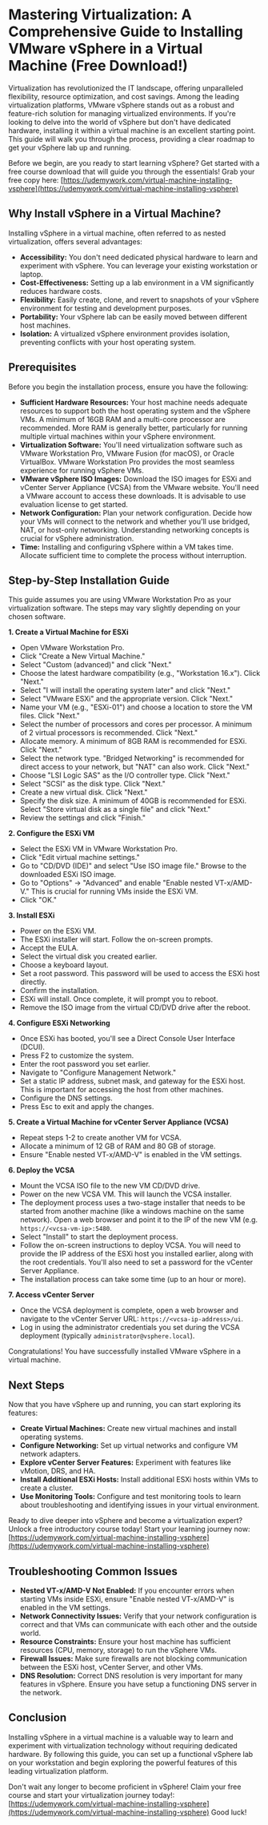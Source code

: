# Mastering Virtualization: A Comprehensive Guide to Installing VMware vSphere in a Virtual Machine (Free Download!)

Virtualization has revolutionized the IT landscape, offering unparalleled flexibility, resource optimization, and cost savings. Among the leading virtualization platforms, VMware vSphere stands out as a robust and feature-rich solution for managing virtualized environments. If you're looking to delve into the world of vSphere but don't have dedicated hardware, installing it within a virtual machine is an excellent starting point. This guide will walk you through the process, providing a clear roadmap to get your vSphere lab up and running.

Before we begin, are you ready to start learning vSphere? Get started with a free course download that will guide you through the essentials! Grab your free copy here: [https://udemywork.com/virtual-machine-installing-vsphere](https://udemywork.com/virtual-machine-installing-vsphere)

## Why Install vSphere in a Virtual Machine?

Installing vSphere in a virtual machine, often referred to as nested virtualization, offers several advantages:

*   **Accessibility:** You don't need dedicated physical hardware to learn and experiment with vSphere. You can leverage your existing workstation or laptop.
*   **Cost-Effectiveness:**  Setting up a lab environment in a VM significantly reduces hardware costs.
*   **Flexibility:**  Easily create, clone, and revert to snapshots of your vSphere environment for testing and development purposes.
*   **Portability:** Your vSphere lab can be easily moved between different host machines.
*   **Isolation:**  A virtualized vSphere environment provides isolation, preventing conflicts with your host operating system.

## Prerequisites

Before you begin the installation process, ensure you have the following:

*   **Sufficient Hardware Resources:** Your host machine needs adequate resources to support both the host operating system and the vSphere VMs.  A minimum of 16GB RAM and a multi-core processor are recommended.  More RAM is generally better, particularly for running multiple virtual machines within your vSphere environment.
*   **Virtualization Software:** You'll need virtualization software such as VMware Workstation Pro, VMware Fusion (for macOS), or Oracle VirtualBox. VMware Workstation Pro provides the most seamless experience for running vSphere VMs.
*   **VMware vSphere ISO Images:** Download the ISO images for ESXi and vCenter Server Appliance (VCSA) from the VMware website. You'll need a VMware account to access these downloads. It is advisable to use evaluation license to get started.
*   **Network Configuration:** Plan your network configuration. Decide how your VMs will connect to the network and whether you'll use bridged, NAT, or host-only networking.  Understanding networking concepts is crucial for vSphere administration.
*   **Time:** Installing and configuring vSphere within a VM takes time. Allocate sufficient time to complete the process without interruption.

## Step-by-Step Installation Guide

This guide assumes you are using VMware Workstation Pro as your virtualization software. The steps may vary slightly depending on your chosen software.

**1. Create a Virtual Machine for ESXi**

*   Open VMware Workstation Pro.
*   Click "Create a New Virtual Machine."
*   Select "Custom (advanced)" and click "Next."
*   Choose the latest hardware compatibility (e.g., "Workstation 16.x"). Click "Next."
*   Select "I will install the operating system later" and click "Next."
*   Select "VMware ESXi" and the appropriate version. Click "Next."
*   Name your VM (e.g., "ESXi-01") and choose a location to store the VM files. Click "Next."
*   Select the number of processors and cores per processor.  A minimum of 2 virtual processors is recommended. Click "Next."
*   Allocate memory.  A minimum of 8GB RAM is recommended for ESXi. Click "Next."
*   Select the network type. "Bridged Networking" is recommended for direct access to your network, but "NAT" can also work. Click "Next."
*   Choose "LSI Logic SAS" as the I/O controller type. Click "Next."
*   Select "SCSI" as the disk type. Click "Next."
*   Create a new virtual disk. Click "Next."
*   Specify the disk size. A minimum of 40GB is recommended for ESXi. Select "Store virtual disk as a single file" and click "Next."
*   Review the settings and click "Finish."

**2. Configure the ESXi VM**

*   Select the ESXi VM in VMware Workstation Pro.
*   Click "Edit virtual machine settings."
*   Go to "CD/DVD (IDE)" and select "Use ISO image file." Browse to the downloaded ESXi ISO image.
*   Go to "Options" -> "Advanced" and enable "Enable nested VT-x/AMD-V." This is crucial for running VMs inside the ESXi VM.
*   Click "OK."

**3. Install ESXi**

*   Power on the ESXi VM.
*   The ESXi installer will start. Follow the on-screen prompts.
*   Accept the EULA.
*   Select the virtual disk you created earlier.
*   Choose a keyboard layout.
*   Set a root password. This password will be used to access the ESXi host directly.
*   Confirm the installation.
*   ESXi will install. Once complete, it will prompt you to reboot.
*   Remove the ISO image from the virtual CD/DVD drive after the reboot.

**4. Configure ESXi Networking**

*   Once ESXi has booted, you'll see a Direct Console User Interface (DCUI).
*   Press F2 to customize the system.
*   Enter the root password you set earlier.
*   Navigate to "Configure Management Network."
*   Set a static IP address, subnet mask, and gateway for the ESXi host. This is important for accessing the host from other machines.
*   Configure the DNS settings.
*   Press Esc to exit and apply the changes.

**5. Create a Virtual Machine for vCenter Server Appliance (VCSA)**

*   Repeat steps 1-2 to create another VM for VCSA.
*   Allocate a minimum of 12 GB of RAM and 80 GB of storage.
*   Ensure "Enable nested VT-x/AMD-V" is enabled in the VM settings.

**6. Deploy the VCSA**

*   Mount the VCSA ISO file to the new VM CD/DVD drive.
*   Power on the new VCSA VM. This will launch the VCSA installer.
*   The deployment process uses a two-stage installer that needs to be started from another machine (like a windows machine on the same network). Open a web browser and point it to the IP of the new VM (e.g. `https://<vcsa-vm-ip>:5480`.
*   Select "Install" to start the deployment process.
*   Follow the on-screen instructions to deploy VCSA. You will need to provide the IP address of the ESXi host you installed earlier, along with the root credentials. You'll also need to set a password for the vCenter Server Appliance.
*   The installation process can take some time (up to an hour or more).

**7. Access vCenter Server**

*   Once the VCSA deployment is complete, open a web browser and navigate to the vCenter Server URL: `https://<vcsa-ip-address>/ui`.
*   Log in using the administrator credentials you set during the VCSA deployment (typically `administrator@vsphere.local`).

Congratulations! You have successfully installed VMware vSphere in a virtual machine.

## Next Steps

Now that you have vSphere up and running, you can start exploring its features:

*   **Create Virtual Machines:** Create new virtual machines and install operating systems.
*   **Configure Networking:**  Set up virtual networks and configure VM network adapters.
*   **Explore vCenter Server Features:**  Experiment with features like vMotion, DRS, and HA.
*   **Install Additional ESXi Hosts:** Install additional ESXi hosts within VMs to create a cluster.
*   **Use Monitoring Tools:** Configure and test monitoring tools to learn about troubleshooting and identifying issues in your virtual environment.

Ready to dive deeper into vSphere and become a virtualization expert? Unlock a free introductory course today! Start your learning journey now: [https://udemywork.com/virtual-machine-installing-vsphere](https://udemywork.com/virtual-machine-installing-vsphere)

## Troubleshooting Common Issues

*   **Nested VT-x/AMD-V Not Enabled:** If you encounter errors when starting VMs inside ESXi, ensure "Enable nested VT-x/AMD-V" is enabled in the VM settings.
*   **Network Connectivity Issues:** Verify that your network configuration is correct and that VMs can communicate with each other and the outside world.
*   **Resource Constraints:** Ensure your host machine has sufficient resources (CPU, memory, storage) to run the vSphere VMs.
*   **Firewall Issues:** Make sure firewalls are not blocking communication between the ESXi host, vCenter Server, and other VMs.
*   **DNS Resolution:** Correct DNS resolution is very important for many features in vSphere. Ensure you have setup a functioning DNS server in the network.

## Conclusion

Installing vSphere in a virtual machine is a valuable way to learn and experiment with virtualization technology without requiring dedicated hardware. By following this guide, you can set up a functional vSphere lab on your workstation and begin exploring the powerful features of this leading virtualization platform.

Don't wait any longer to become proficient in vSphere! Claim your free course and start your virtualization journey today!: [https://udemywork.com/virtual-machine-installing-vsphere](https://udemywork.com/virtual-machine-installing-vsphere) Good luck!

